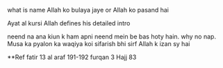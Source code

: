 what is name Allah ko bulaya jaye or Allah ko pasand hai


Ayat al kursi Allah defines his detailed intro

neend na ana kiun k ham apni neend mein be bas hoty hain. 
why no nap. Musa ka pyalon ka waqiya
koi sifarish bhi sirf Allah k izan sy hai


**Ref 
fatir 13 
al araf 191-192
furqan 3
Hajj 83

